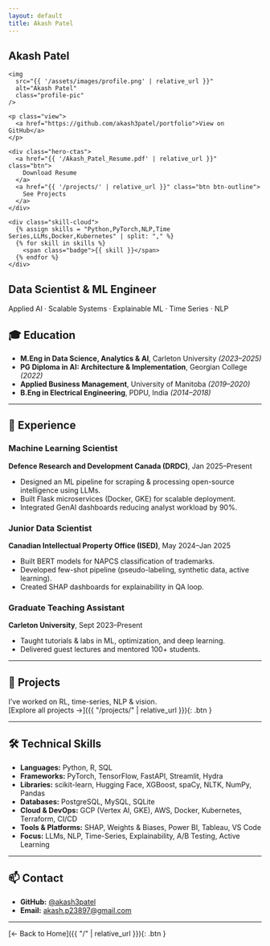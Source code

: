 ```yaml
---
layout: default
title: Akash Patel
---
```


<div class="page-hero">
  <!-- LEFT PANEL -->
  <aside class="hero-panel">
    <h1>Akash Patel</h1>

    <img
      src="{{ '/assets/images/profile.png' | relative_url }}"
      alt="Akash Patel"
      class="profile-pic"
    />

    <p class="view">
      <a href="https://github.com/akash3patel/portfolio">View on GitHub</a>
    </p>

    <div class="hero-ctas">
      <a href="{{ '/Akash_Patel_Resume.pdf' | relative_url }}" class="btn">
        Download Resume
      </a>
      <a href="{{ '/projects/' | relative_url }}" class="btn btn-outline">
        See Projects
      </a>
    </div>

    <div class="skill-cloud">
      {% assign skills = "Python,PyTorch,NLP,Time Series,LLMs,Docker,Kubernetes" | split: "," %}
      {% for skill in skills %}
        <span class="badge">{{ skill }}</span>
      {% endfor %}
    </div>
  </aside>

  <!-- RIGHT PANEL: only your title/intro -->
  <main class="hero-content">
    <h2>Data Scientist &amp; ML Engineer</h2>
    <p>Applied AI · Scalable Systems · Explainable ML · Time Series · NLP</p>
  </main>
</div>

<!-- NOW THE REST OF YOUR PAGE -->

## 🎓 Education

- **M.Eng in Data Science, Analytics & AI**, Carleton University *(2023–2025)*  
- **PG Diploma in AI: Architecture & Implementation**, Georgian College *(2022)*  
- **Applied Business Management**, University of Manitoba *(2019–2020)*  
- **B.Eng in Electrical Engineering**, PDPU, India *(2014–2018)*

---

## 💼 Experience

### Machine Learning Scientist  
**Defence Research and Development Canada (DRDC)**, Jan 2025–Present  
- Designed an ML pipeline for scraping & processing open-source intelligence using LLMs.  
- Built Flask microservices (Docker, GKE) for scalable deployment.  
- Integrated GenAI dashboards reducing analyst workload by 90%.

### Junior Data Scientist  
**Canadian Intellectual Property Office (ISED)**, May 2024–Jan 2025  
- Built BERT models for NAPCS classification of trademarks.  
- Developed few-shot pipeline (pseudo-labeling, synthetic data, active learning).  
- Created SHAP dashboards for explainability in QA loop.

### Graduate Teaching Assistant  
**Carleton University**, Sept 2023–Present  
- Taught tutorials & labs in ML, optimization, and deep learning.  
- Delivered guest lectures and mentored 100+ students.

---

## 🚀 Projects

I’ve worked on RL, time-series, NLP & vision.   
[Explore all projects →]({{ "/projects/" | relative_url }}){: .btn }

---

## 🛠 Technical Skills

- **Languages:** Python, R, SQL  
- **Frameworks:** PyTorch, TensorFlow, FastAPI, Streamlit, Hydra  
- **Libraries:** scikit-learn, Hugging Face, XGBoost, spaCy, NLTK, NumPy, Pandas  
- **Databases:** PostgreSQL, MySQL, SQLite  
- **Cloud & DevOps:** GCP (Vertex AI, GKE), AWS, Docker, Kubernetes, Terraform, CI/CD  
- **Tools & Platforms:** SHAP, Weights & Biases, Power BI, Tableau, VS Code  
- **Focus:** LLMs, NLP, Time-Series, Explainability, A/B Testing, Active Learning

---

## 📫 Contact

- **GitHub:** [@akash3patel](https://github.com/akash3patel)  
- **Email:** akash.p23897@gmail.com  

---

[← Back to Home]({{ "/" | relative_url }}){: .btn }
